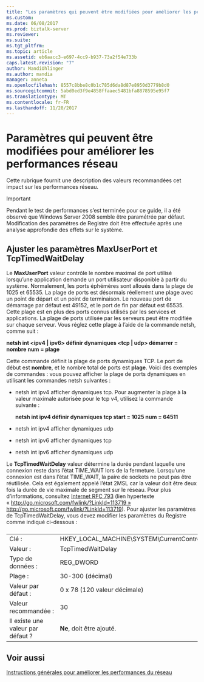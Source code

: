 ```yaml
---
title: "Les paramètres qui peuvent être modifiées pour améliorer les performances réseau | Documents Microsoft"
ms.custom: 
ms.date: 06/08/2017
ms.prod: biztalk-server
ms.reviewer: 
ms.suite: 
ms.tgt_pltfrm: 
ms.topic: article
ms.assetid: eb6aacc3-e697-4cc9-b937-73a2f54e733b
caps.latest.revision: "7"
author: MandiOhlinger
ms.author: mandia
manager: anneta
ms.openlocfilehash: 8557c8bbe8c0b1c785d6da8d87e8950d3779b8d0
ms.sourcegitcommit: 5abd0ed3f9e4858ffaaec5481bfa8878595e95f7
ms.translationtype: MT
ms.contentlocale: fr-FR
ms.lasthandoff: 11/28/2017
---
```

# <a name="settings-that-can-be-modified-to-improve-network-performance"></a>Paramètres qui peuvent être modifiées pour améliorer les performances réseau
Cette rubrique fournit une description des valeurs recommandées cet impact sur les performances réseau.  
  
> [!IMPORTANT]  
>  Pendant le test de performances s’est terminée pour ce guide, il a été observé que Windows Server 2008 semble être paramétrée par défaut. Modification des paramètres de Registre doit être effectuée après une analyse approfondie des effets sur le système.  
  
## <a name="adjust-the-maxuserport-and-tcptimedwaitdelay-settings"></a>Ajuster les paramètres MaxUserPort et TcpTimedWaitDelay  
 Le **MaxUserPort** valeur contrôle le nombre maximal de port utilisé lorsqu’une application demande un port utilisateur disponible à partir du système. Normalement, les ports éphémères sont alloués dans la plage de 1025 et 65535. La plage de ports est désormais réellement une plage avec un point de départ et un point de terminaison. Le nouveau port de démarrage par défaut est 49152, et le port de fin par défaut est 65535. Cette plage est en plus des ports connus utilisés par les services et applications. La plage de ports utilisée par les serveurs peut être modifiée sur chaque serveur. Vous réglez cette plage à l’aide de la commande netsh, comme suit :  
  
 **netsh int \<ipv4 &#124; ipv6\> définir dynamiques \<tcp &#124; udp\> démarrer = nombre num = plage**  
  
 Cette commande définit la plage de ports dynamiques TCP. Le port de début est **nombre**, et le nombre total de ports est **plage**. Voici des exemples de commandes : vous pouvez afficher la plage de ports dynamiques en utilisant les commandes netsh suivantes :  
  
-   netsh int ipv4 afficher dynamiques tcp. Pour augmenter la plage à la valeur maximale autorisée pour le tcp v4, utilisez la commande suivante :  
  
     **netsh int ipv4 définir dynamiques tcp start = 1025 num = 64511**  
  
-   netsh int ipv4 afficher dynamiques udp  
  
-   netsh int ipv6 afficher dynamiques tcp  
  
-   netsh int ipv6 afficher dynamiques udp  
  
 Le **TcpTimedWaitDelay** valeur détermine la durée pendant laquelle une connexion reste dans l’état TIME_WAIT lors de la fermeture. Lorsqu’une connexion est dans l’état TIME_WAIT, la paire de sockets ne peut pas être réutilisée. Cela est également appelé l’état 2MSL car la valeur doit être deux fois la durée de vie maximale de segment sur le réseau. Pour plus d’informations, consultez [Internet RFC 793](http://go.microsoft.com/fwlink/?LinkId=113719) (lien hypertexte « http://go.microsoft.com/fwlink/?LinkId=113719 » http://go.microsoft.com/fwlink/?LinkId=113719). Pour ajuster les paramètres de TcpTimedWaitDelay, vous devez modifier les paramètres du Registre comme indiqué ci-dessous :  
  
###  
  
|||  
|-|-|  
|Clé :|HKEY_LOCAL_MACHINE\SYSTEM\CurrentControlSet\Services\Tcpip\Parameters|  
|Valeur :|TcpTimedWaitDelay|  
|Type de données :|REG_DWORD|  
|Plage :|30-300 (décimal)|  
|Valeur par défaut :|0 x 78 (120 valeur décimale)|  
|Valeur recommandée :|30|  
|Il existe une valeur par défaut ?|**Ne**, doit être ajouté.|  
  
## <a name="see-also"></a>Voir aussi  
 [Instructions générales pour améliorer les performances du réseau](../technical-guides/general-guidelines-for-improving-network-performance.md)